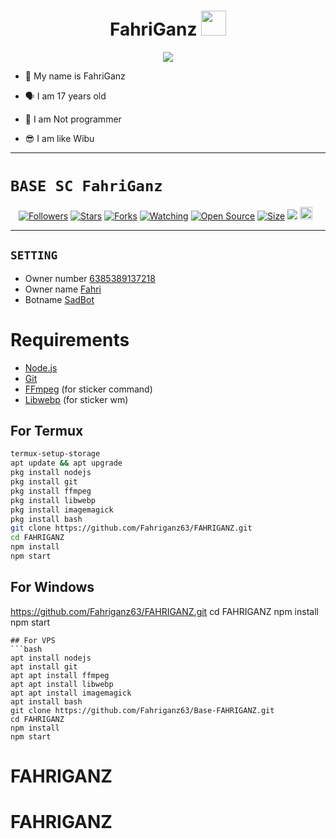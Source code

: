 <h1 align="center">FahriGanz <img src="https://user-images.githubusercontent.com/1303154/88677602-1635ba80-d120-11ea-84d8-d263ba5fc3c0.gif" width="40px" alt=""><br></h1>
<p align="center">
<img src="https://ibb.co/CwpyKd8.jpg" />
</p>

<p align="center">

- 👼 My name is FahriGanz

- 🗣️ I am 17 years old 

- 🔭 I am Not programmer
 
- 😎 I am like Wibu
</p>

------

# ```BASE SC FahriGanz```
<p align="center">
<a href="https://github.com/Fahriganz63/followers"><img title="Followers" src="https://img.shields.io/github/followers/Zero-YT7?color=red&style=flat-square"></a>
<a href="https://github.com/fahriganz63/Base-FAHRIGANZ/stargazers/"><img title="Stars" src="https://img.shields.io/github/stars/FahriGanz/Base-FAHRIGANZ?color=blue&style=flat-square"></a>
<a href="https://github.com/Fahriganz63/Base-FAHRIGANZ/network/members"><img title="Forks" src="https://img.shields.io/github/forks/Fahriganz63/Base-FAHRIGANZ?color=red&style=flat-square"></a>
<a href="https://github.com/Fahriganz63/Base-FAHRIGANZ/watchers"><img title="Watching" src="https://img.shields.io/github/watchers/Fahriganz63/Base-FAHRIGANZ?label=Watchers&color=blue&style=flat-square"></a>
<a href="https://github.com/Fahriganz63/Base-FAHRIGANZ"><img title="Open Source" src="https://badges.frapsoft.com/os/v2/open-source.svg?v=103"></a>
<a href="https://github.com/Fahriganz63/Base-FAHRIGANZ/"><img title="Size" src="https://img.shields.io/github/repo-size/Fahriganz63/Base-FAHRIGANZ?style=flat-square&color=green"></a>
<a href="https://hits.seeyoufarm.com"><img src="https://hits.seeyoufarm.com/api/count/incr/badge.svg?url=https%3A%2F%2Fgithub.com%20Fahriganz63%2FBase-FAHRIGANZ&count_bg=%2379C83D&title_bg=%23555555&icon=probot.svg&icon_color=%2300FF6D&title=hits&edge_flat=false"/></a>
<a href="https://github.com/Fahriganz63/Base-FAHRIGANZ/graphs/commit-activity"><img height="20" src="https://img.shields.io/badge/Maintained%3F-yes-green.svg"></a>&nbsp;&nbsp;
</p>
<p align='center'>
    </p>

-------


## ```SETTING```

- Owner number [6385389137218](https://github.com/Zero-YT7/Base-ZeroYT7/blob/master/setting.json#L4)
- Owner name [Fahri](https://github.com/Fahriganz63/Base-FAHRIGANZ/blob/master/setting.json#L13)
- Botname [SadBot](https://github.com/Fahriganz63/Base-FAHRIGANZ/blob/master/setting.json#L14)




# Requirements
* [Node.js](https://nodejs.org/en/)
* [Git](https://git-scm.com/downloads)
* [FFmpeg](https://www.gyan.dev/ffmpeg/builds/) (for sticker command)
* [Libwebp](https://developers.google.com/speed/webp/download) (for sticker wm)

## For Termux
```bash
termux-setup-storage
apt update && apt upgrade
pkg install nodejs
pkg install git 
pkg install ffmpeg
pkg install libwebp 
pkg install imagemagick
pkg install bash
git clone https://github.com/Fahriganz63/FAHRIGANZ.git
cd FAHRIGANZ
npm install
npm start
```
## For Windows
https://github.com/Fahriganz63/FAHRIGANZ.git
cd FAHRIGANZ
npm install
npm start
```
## For VPS
```bash
apt install nodejs 
apt install git 
apt apt install ffmpeg 
apt apt install libwebp 
apt apt install imagemagick
apt install bash
git clone https://github.com/Fahriganz63/Base-FAHRIGANZ.git
cd FAHRIGANZ
npm install
npm start
```

# FAHRIGANZ
# FAHRIGANZ
